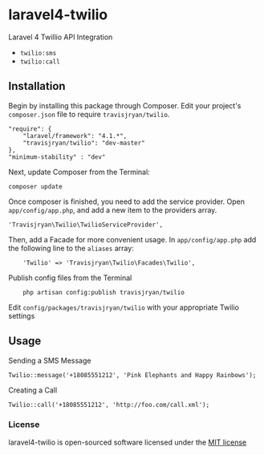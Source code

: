 laravel4-twilio
===============
Laravel 4 Twillio API Integration


- `twilio:sms`
- `twilio:call`


## Installation
Begin by installing this package through Composer. Edit your project's `composer.json` file to require `travisjryan/twilio`.

    "require": {
		"laravel/framework": "4.1.*",
		"travisjryan/twilio": "dev-master"
	},
	"minimum-stability" : "dev"


Next, update Composer from the Terminal:

    composer update

Once composer is finished, you need to add the service provider. Open `app/config/app.php`, and add a new item to the providers array.

    'Travisjryan\Twilio\TwilioServiceProvider',

Then, add a Facade for more convenient usage. In `app/config/app.php` add the following line to the `aliases` array:

        'Twilio' => 'Travisjryan\Twilio\Facades\Twilio',

Publish config files from the Terminal

        php artisan config:publish travisjryan/twilio
        
Edit `config/packages/travisjryan/twilio` with your appropriate Twilio settings        


## Usage

Sending a SMS Message

 `Twilio::message('+18085551212', 'Pink Elephants and Happy Rainbows');`

Creating a Call

 `Twilio::call('+18085551212', 'http://foo.com/call.xml');`


### License

laravel4-twilio is open-sourced software licensed under the [MIT license](http://opensource.org/licenses/MIT)
